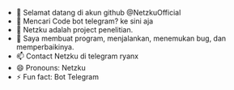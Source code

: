 - 👋 Selamat datang di akun github @NetzkuOfficial
- 👀 Mencari Code bot telegram? ke sini aja
- 🌱 Netzku adalah project penelitian.
- 💞️ Saya membuat program, menjalankan, menemukan bug, dan memperbaikinya.
- 📫 Contact Netzku di telegram ryanx
- 😄 Pronouns: Netzku
- ⚡ Fun fact: Bot Telegram

<!---
NetzkuOfficial/NetzkuOfficial is a ✨ special ✨ repository because its `README.md` (this file) appears on your GitHub profile.
You can click the Preview link to take a look at your changes.
--->
